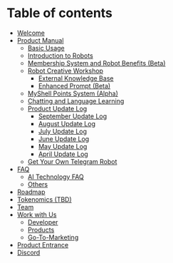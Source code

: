 # Table of contents

* [Welcome](README.md)
* [Product Manual](product-manual/README.md)
  * [Basic Usage](product-manual/basic-usage.md)
  * [Introduction to Robots](product-manual/robot-introduction.md)
  * [Membership System and Robot Benefits (Beta)](product-manual/membership-system-and-robot-benefits-(beta).md)
  * [Robot Creative Workshop](product-manual/robot-creative-workshop/README.md)
    * [External Knowledge Base](product-manual/robot-creative-workshop/external-knowledge-base.md)
    * [Enhanced Prompt (Beta)](product-manual/robot-creative-workshop/enhanced-prompt-(beta).md)
  * [MyShell Points System (Alpha)](product-manual/myshell-points-system-(alpha).md)
  * [Chatting and Language Learning](product-manual/chatting-and-language-learning.md)
  * [Product Update Log](product-manual/product-update-log/README.md)
    * [September Update Log](product-manual/product-update-log/september-update-log.md)
    * [August Update Log](product-manual/product-update-log/august-update-log.md)
    * [July Update Log](product-manual/product-update-log/july-update-log.md)
    * [June Update Log](product-manual/product-update-log/june-update-log.md)
    * [May Update Log](product-manual/product-update-log/may-update-log.md)
    * [April Update Log](product-manual/product-update-log/april-update-log.md)
  * [Get Your Own Telegram Robot](product-manual/get-your-own-telegram-bot.md)
* [FAQ](faq/README.md)
  * [AI Technology FAQ](faq/ai-technology-faq.md)
  * [Others](faq/others.md)
* [Roadmap](roadmap.md)
* [Tokenomics (TBD)](tokenomics.md)
* [Team](team.md)
* [Work with Us](work-with-us/README.md)
  * [Developer](work-with-us/developer.md)
  * [Products](work-with-us/products.md)
  * [Go-To-Marketing](work-with-us/go-to-marketing.md)
* [Product Entrance](https://app.myshell.ai)
* [Discord](https://discord.gg/myshellzh)
